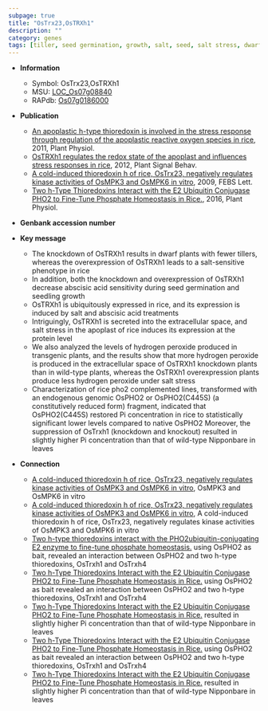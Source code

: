 ```yaml
---
subpage: true
title: "OsTrx23,OsTRXh1"
description: ""
category: genes
tags: [tiller, seed germination, growth, salt, seed, salt stress, dwarf, seedling, Pi,  pi ]
---
```


* **Information**  
    + Symbol: OsTrx23,OsTRXh1  
    + MSU: [LOC_Os07g08840](http://rice.plantbiology.msu.edu/cgi-bin/ORF_infopage.cgi?orf=LOC_Os07g08840)  
    + RAPdb: [Os07g0186000](http://rapdb.dna.affrc.go.jp/viewer/gbrowse_details/irgsp1?name=Os07g0186000)  

* **Publication**  
    + [An apoplastic h-type thioredoxin is involved in the stress response through regulation of the apoplastic reactive oxygen species in rice](http://www.ncbi.nlm.nih.gov/pubmed?term=An+apoplastic+h-type+thioredoxin+is+involved+in+the+stress+response+through+regulation+of+the+apoplastic+reactive+oxygen+species+in+rice%5BTitle%5D), 2011, Plant Physiol.
    + [OsTRXh1 regulates the redox state of the apoplast and influences stress responses in rice](http://www.ncbi.nlm.nih.gov/pubmed?term=OsTRXh1+regulates+the+redox+state+of+the+apoplast+and+influences+stress+responses+in+rice%5BTitle%5D), 2012, Plant Signal Behav.
    + [A cold-induced thioredoxin h of rice, OsTrx23, negatively regulates kinase activities of OsMPK3 and OsMPK6 in vitro](http://www.ncbi.nlm.nih.gov/pubmed?term=A+cold-induced+thioredoxin+h+of+rice,+OsTrx23,+negatively+regulates+kinase+activities+of+OsMPK3+and+OsMPK6+in+vitro%5BTitle%5D), 2009, FEBS Lett.
    + [Two h-Type Thioredoxins Interact with the E2 Ubiquitin Conjugase PHO2 to Fine-Tune Phosphate Homeostasis in Rice.](http://www.ncbi.nlm.nih.gov/pubmed?term=Two+h-Type+Thioredoxins+Interact+with+the+E2+Ubiquitin+Conjugase+PHO2+to+Fine-Tune+Phosphate+Homeostasis+in+Rice.%5BTitle%5D), 2016, Plant Physiol.

* **Genbank accession number**  

* **Key message**  
    + The knockdown of OsTRXh1 results in dwarf plants with fewer tillers, whereas the overexpression of OsTRXh1 leads to a salt-sensitive phenotype in rice
    + In addition, both the knockdown and overexpression of OsTRXh1 decrease abscisic acid sensitivity during seed germination and seedling growth
    + OsTRXh1 is ubiquitously expressed in rice, and its expression is induced by salt and abscisic acid treatments
    + Intriguingly, OsTRXh1 is secreted into the extracellular space, and salt stress in the apoplast of rice induces its expression at the protein level
    + We also analyzed the levels of hydrogen peroxide produced in transgenic plants, and the results show that more hydrogen peroxide is produced in the extracellular space of OsTRXh1 knockdown plants than in wild-type plants, whereas the OsTRXh1 overexpression plants produce less hydrogen peroxide under salt stress
    + Characterization of rice pho2 complemented lines, transformed with an endogenous genomic OsPHO2 or OsPHO2(C445S) (a constitutively reduced form) fragment, indicated that OsPHO2(C445S) restored Pi concentration in rice to statistically significant lower levels compared to native OsPHO2 Moreover, the suppression of OsTrxh1 (knockdown and knockout) resulted in slightly higher Pi concentration than that of wild-type Nipponbare in leaves

* **Connection**  
    + [A cold-induced thioredoxin h of rice, OsTrx23, negatively regulates kinase activities of OsMPK3 and OsMPK6 in vitro](MAPKs), OsMPK3 and OsMPK6 in vitro
    + [A cold-induced thioredoxin h of rice, OsTrx23, negatively regulates kinase activities of OsMPK3 and OsMPK6 in vitro](http://www.ncbi.nlm.nih.gov/pubmed?term=A+cold-induced+thioredoxin+h+of+rice,+OsTrx23,+negatively+regulates+kinase+activities+of+OsMPK3+and+OsMPK6+in+vitro%5BTitle%5D), A cold-induced thioredoxin h of rice, OsTrx23, negatively regulates kinase activities of OsMPK3 and OsMPK6 in vitro
    + [Two h-type thioredoxins interact with the PHO2ubiquitin-conjugating E2 enzyme to fine-tune phosphate homeostasis.](Os,+rice) using OsPHO2 as bait, revealed an interaction between OsPHO2 and two h-type thioredoxins, OsTrxh1 and OsTrxh4
    + [Two h-Type Thioredoxins Interact with the E2 Ubiquitin Conjugase PHO2 to Fine-Tune Phosphate Homeostasis in Rice.](Oryza+sativa;+Os) using OsPHO2 as bait revealed an interaction between OsPHO2 and two h-type thioredoxins, OsTrxh1 and OsTrxh4
    + [Two h-Type Thioredoxins Interact with the E2 Ubiquitin Conjugase PHO2 to Fine-Tune Phosphate Homeostasis in Rice.](knockdown+and+knockout) resulted in slightly higher Pi concentration than that of wild-type Nipponbare in leaves
    + [Two h-Type Thioredoxins Interact with the E2 Ubiquitin Conjugase PHO2 to Fine-Tune Phosphate Homeostasis in Rice.](Oryza+sativa;+Os) using OsPHO2 as bait revealed an interaction between OsPHO2 and two h-type thioredoxins, OsTrxh1 and OsTrxh4
    + [Two h-Type Thioredoxins Interact with the E2 Ubiquitin Conjugase PHO2 to Fine-Tune Phosphate Homeostasis in Rice.](knockdown+and+knockout) resulted in slightly higher Pi concentration than that of wild-type Nipponbare in leaves



